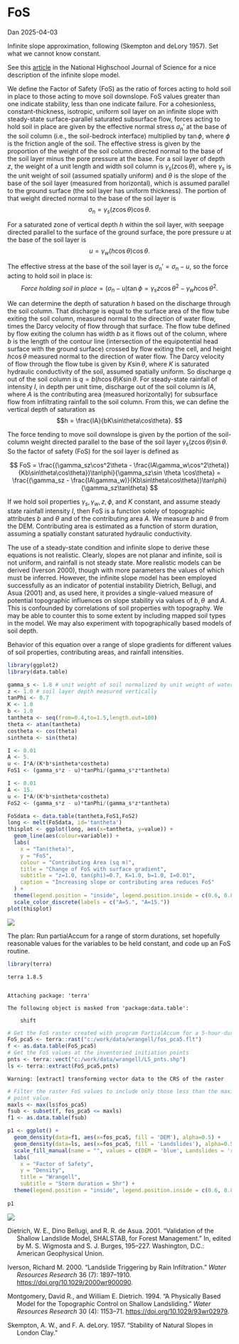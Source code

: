 # FoS
Dan
2025-04-03

Infinite slope approximation, following (Skempton and deLory 1957). Set
what we cannot know constant.

See this
[article](https://nhsjs.com/2024/various-approaches-to-infinite-slope-stability-in-the-prediction-of-shallow-rain-induced-landslides/#google_vignette)
in the National Highschool Journal of Science for a nice description of
the infinite slope model.

We define the Factor of Safety (FoS) as the ratio of forces acting to
hold soil in place to those acting to move soil downslope. FoS values
greater than one indicate stability, less than one indicate failure. For
a cohesionless, constant-thickness, isotropic, uniform soil layer on an
infinite slope with steady-state surface-parallel saturated subsurface
flow, forces acting to hold soil in place are given by the effective
normal stress $\sigma_n'$ at the base of the soil column (i.e., the
soil-bedrock interface) multiplied by $\tan\phi$, where $\phi$ is the
friction angle of the soil. The effective stress is given by the
proportion of the weight of the soil column directed normal to the base
of the soil layer minus the pore pressure at the base. For a soil layer
of depth $z,$ the weight of a unit length and width soil column is
$\gamma_s(z\cos\theta),$ where $\gamma_s$ is the unit weight of soil
(assumed spatially uniform) and $\theta$ is the slope of the base of the
soil layer (measured from horizontal), which is assumed parallel to the
ground surface (the soil layer has uniform thickness). The portion of
that weight directed normal to the base of the soil layer is
$$\sigma_n = \gamma_s(z\cos\theta)\cos\theta.$$

For a saturated zone of vertical depth $h$ within the soil layer, with
seepage directed parallel to the surface of the ground surface, the pore
pressure $u$ at the base of the soil layer is
$$u = \gamma_w(h\cos\theta)\cos\theta.$$

The effective stress at the base of the soil layer is
$\sigma_n' = \sigma_n - u,$ so the force acting to hold soil in place
is:
$$Force\;holding\;soil\;in\;place = (\sigma_n - u)\tan\phi = \gamma_s z \cos\theta^2 - \gamma_w h \cos\theta^2.$$

We can determine the depth of saturation $h$ based on the discharge
through the soil column. That discharge is equal to the surface area of
the flow tube exiting the soil column, measured normal to the direction
of water flow, times the Darcy velocity of flow through that surface.
The flow tube defined by flow exiting the column has width $b$ as it
flows out of the column, where $b$ is the length of the contour line
(intersection of the equipotential head surface with the ground surface)
crossed by flow exiting the cell, and height $h\cos\theta$ measured
normal to the direction of water flow. The Darcy velocity of flow
through the flow tube is given by $K\sin\theta,$ where $K$ is saturated
hydraulic conductivity of the soil, assumed spatially uniform. So
discharge $q$ out of the soil column is $q = b(h\cos\theta)K\sin\theta$.
For steady-state rainfall of intensity $I,$ in depth per unit time,
discharge out of the soil column is $IA,$ where $A$ is the contributing
area (measured horizontally) for subsurface flow from infiltrating
rainfall to the soil column. From this, we can define the vertical depth
of saturation as  
$$h = \frac{IA}{bK\sin\theta\cos\theta}.
$$

The force tending to move soil downslope is given by the portion of the
soil-column weight directed parallel to the base of the soil layer
$\gamma_s (z \cos\theta) \sin\theta$. So the factor of safety (FoS) for
the soil layer is defined as

$$
FoS = \frac{(\gamma_sz\cos^2\theta - \frac{IA\gamma_w\cos^2\theta)}{Kb\sin\theta\cos\theta})\tan\phi}{\gamma_sz\sin \theta \cos\theta} = \frac{(\gamma_sz - \frac{IA\gamma_w)}{Kb\sin\theta\cos\theta})\tan\phi}{\gamma_sz\tan\theta}
$$

If we hold soil properties $\gamma_s, \gamma_w, z, \phi$, and $K$
constant, and assume steady state rainfall intensity $I$, then FoS is a
function solely of topographic attributes $b$ and $\theta$ and of the
contributing area $A$. We measure $b$ and $\theta$ from the DEM.
Contributing area is estimated as a function of storm duration, assuming
a spatially constant saturated hydraulic conductivity.

The use of a steady-state condition and infinite slope to derive these
equations is not realistic. Clearly, slopes are not planar and infinite,
soil is not uniform, and rainfall is not steady state. More realistic
models can be derived (Iverson 2000), though with more parameters the
values of which must be inferred. However, the infinite slope model has
been employed successfully as an indicator of potential instability
Dietrich, Bellugi, and Asua (2001) and, as used here, it provides a
single-valued measure of potential topographic influences on slope
stability via values of $b, \theta\,$ and $A$. This is confounded by
correlations of soil properties with topography. We may be able to
counter this to some extent by including mapped soil types in the model.
We may also experiment with topographically based models of soil depth.

Behavior of this equation over a range of slope gradients for different
values of soil properties, contributing areas, and rainfall intensities.

``` r
library(ggplot2)
library(data.table)

gamma_s <- 1.8 # unit weight of soil normalized by unit weight of water
z <- 1.0 # soil layer depth measured vertically
tanPhi <- 0.7
K <- 1.0
b <- 1.0
tantheta <- seq(from=0.4,to=1.5,length.out=100)
theta <- atan(tantheta)
costheta <- cos(theta)
sintheta <- sin(theta)

I <- 0.01
A <- 5.
u <- I*A/(K*b*sintheta*costheta)
FoS1 <- (gamma_s*z - u)*tanPhi/(gamma_s*z*tantheta)

I <- 0.01
A <- 15.
u <- I*A/(K*b*sintheta*costheta)
FoS2 <- (gamma_s*z - u)*tanPhi/(gamma_s*z*tantheta)

FoSdata <- data.table(tantheta,FoS1,FoS2)
long <- melt(FoSdata, id='tantheta')
thisplot <- ggplot(long, aes(x=tantheta, y=value)) + 
  geom_line(aes(colour=variable)) +
  labs(
    x = "Tan(theta)",
    y = "FoS",
    colour = "Contributing Area (sq m)",
    title = "Change of FoS with surface gradient",
    subtitle = "z=1.0, tan(phi)=0.7, K=1.0, b=1.0, I=0.01",
    caption = "Increasing slope or contributing area reduces FoS"
  ) +
  theme(legend.position = "inside", legend.position.inside = c(0.6, 0.8)) +
  scale_color_discrete(labels = c("A=5.", "A=15."))
plot(thisplot)
```

![](FoS_files/figure-commonmark/unnamed-chunk-1-1.png)

The plan: Run partialAccum for a range of storm durations, set hopefully
reasonable values for the variables to be held constant, and code up an
FoS routine.

``` r
library(terra)
```

    terra 1.8.5


    Attaching package: 'terra'

    The following object is masked from 'package:data.table':

        shift

``` r
# Get the FoS raster created with program PartialAccum for a 5-hour-duration storm.
FoS_pca5 <- terra::rast("c:/work/data/wrangell/fos_pca5.flt")
f <- as.data.table(FoS_pca5) 
# Get the FoS values at the inventoried initiation points
pnts <- terra::vect("c:/work/data/wrangell/LS_pnts.shp")
ls <- terra::extract(FoS_pca5,pnts)
```

    Warning: [extract] transforming vector data to the CRS of the raster

``` r
# Filter the raster FoS values to include only those less than the maximum 
# point value.
maxls <- max(ls$fos_pca5)
fsub <- subset(f, fos_pca5 <= maxls)
f1 <- as.data.table(fsub)
```

``` r
p1 <- ggplot() + 
  geom_density(data=f1, aes(x=fos_pca5, fill = 'DEM'), alpha=0.5) +
  geom_density(data=ls, aes(x=fos_pca5, fill = 'Landslides'), alpha=0.5) +
  scale_fill_manual(name = "", values = c(DEM = 'blue', Landslides = 'red')) +
  labs(
    x = "Factor of Safety",
    y = "Density",
    title = "Wrangell",
    subtitle = "Storm duration = 5hr") +
  theme(legend.position = "inside", legend.position.inside = c(0.6, 0.8))
  
p1
```

![](FoS_files/figure-commonmark/unnamed-chunk-3-1.png)

<div id="refs" class="references csl-bib-body hanging-indent"
entry-spacing="0">

<div id="ref-dietrich2001" class="csl-entry">

Dietrich, W. E., Dino Bellugi, and R. R. de Asua. 2001. “Validation of
the Shallow Landslide Model, SHALSTAB, for Forest Management.” In,
edited by M. S. Wigmosta and S. J. Burges, 195–227. Washington, D.C.:
American Geophysical Union.

</div>

<div id="ref-iverson2000a" class="csl-entry">

Iverson, Richard M. 2000. “Landslide Triggering by Rain Infiltration.”
*Water Resources Research* 36 (7): 1897–1910.
<https://doi.org/10.1029/2000wr900090>.

</div>

<div id="ref-montgomery1994" class="csl-entry">

Montgomery, David R., and William E. Dietrich. 1994. “A Physically Based
Model for the Topographic Control on Shallow Landsliding.” *Water
Resources Research* 30 (4): 1153–71.
<https://doi.org/10.1029/93wr02979>.

</div>

<div id="ref-skempton1957" class="csl-entry">

Skempton, A. W., and F. A. deLory. 1957. “Stability of Natural Slopes in
London Clay.”

</div>

</div>
